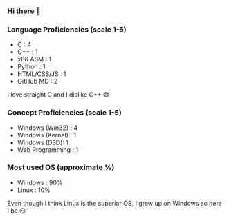 ### Hi there 👋

### Language Proficiencies (scale 1-5)
- C : 4
- C++ : 1
- x86 ASM : 1
- Python : 1
- HTML/CSS/JS : 1
- GitHub MD : 2

I love straight C and I dislike C++ 😄

### Concept Proficiencies (scale 1-5)
- Windows (Win32) : 4
- Windows (Kernel) : 1
- Windows (D3D): 1
- Web Programming : 1

### Most used OS (approximate %)
- Windows : 90%
- Linux : 10%

Even though I think Linux is the superior OS, I grew up on Windows so here I be 😏

<!--
**Volkanite/Volkanite** is a ✨ _special_ ✨ repository because its `README.md` (this file) appears on your GitHub profile.

Here are some ideas to get you started:

- 🔭 I’m currently working on ...
- 🌱 I’m currently learning ...
- 👯 I’m looking to collaborate on ...
- 🤔 I’m looking for help with ...
- 💬 Ask me about ...
- 📫 How to reach me: ...
- 😄 Pronouns: ...
- ⚡ Fun fact: ...
-->
